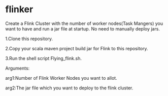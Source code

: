 # flinker
Create a Flink Cluster with the number of worker nodes(Task Mangers) you want to have and run a jar file at startup.
No need to manually deploy jars.

1.Clone this repository.

2.Copy your scala maven project build jar for Flink to this repository.


3.Run the shell script Flying_flink.sh.


Arguments:

arg1:Number of Flink Worker Nodes you want to allot.

arg2:The jar file which you want to deploy to the flink cluster.
